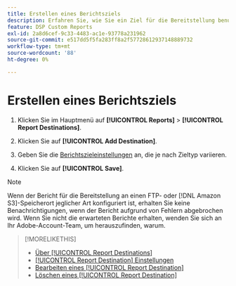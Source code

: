 ```yaml
---
title: Erstellen eines Berichtsziels
description: Erfahren Sie, wie Sie ein Ziel für die Bereitstellung benutzerdefinierter Berichte erstellen.
feature: DSP Custom Reports
exl-id: 2a8d6cef-9c33-4483-ac1e-93778a231962
source-git-commit: e517dd5f5fa283ff8a2f57728612937148889732
workflow-type: tm+mt
source-wordcount: '88'
ht-degree: 0%

---
```


# Erstellen eines Berichtsziels

1. Klicken Sie im Hauptmenü auf **[!UICONTROL Reports]** > **[!UICONTROL Report Destinations]**.

1. Klicken Sie auf **[!UICONTROL Add Destination]**.

1. Geben Sie die [Berichtszieleinstellungen](/help/dsp/reports/report-destinations/report-destination-settings.md) an, die je nach Zieltyp variieren.

1. Klicken Sie auf **[!UICONTROL Save]**.

>[!NOTE]
>
> Wenn der Bericht für die Bereitstellung an einen FTP- oder [!DNL Amazon S3]-Speicherort jeglicher Art konfiguriert ist, erhalten Sie keine Benachrichtigungen, wenn der Bericht aufgrund von Fehlern abgebrochen wird. Wenn Sie nicht die erwarteten Berichte erhalten, wenden Sie sich an Ihr Adobe-Account-Team, um herauszufinden, warum.

>[!MORELIKETHIS]
>
>* [Über [!UICONTROL Report Destinations]](/help/dsp/reports/report-destinations/report-destination-about.md)
>* [[!UICONTROL Report Destination] Einstellungen](/help/dsp/reports/report-destinations/report-destination-settings.md)
>* [Bearbeiten eines [!UICONTROL Report Destination]](/help/dsp/reports/report-destinations/report-destination-edit.md)
>* [Löschen eines [!UICONTROL Report Destination]](/help/dsp/reports/report-destinations/report-destination-delete.md)
